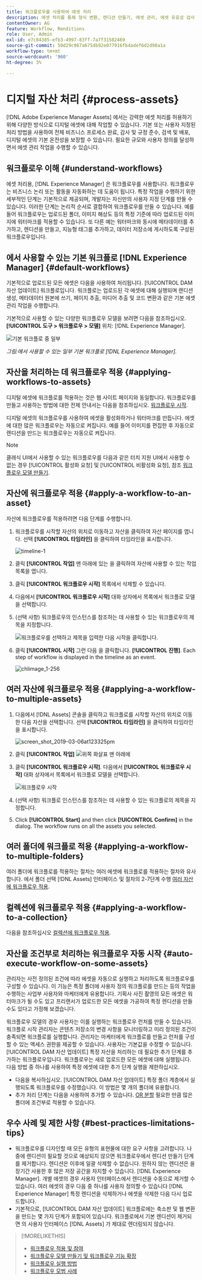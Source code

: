 ```yaml
---
title: 워크플로우를 사용하여 에셋 처리
description: 에셋 처리를 통해 형식 변환, 렌디션 만들기, 에셋 관리, 에셋 유효성 검사 및 워크플로 실행
contentOwner: AG
feature: Workflow, Renditions
role: User, Admin
exl-id: e7c84385-efb3-4997-83ff-7a7f31582469
source-git-commit: 50d29c967a675db92e077916fb4adef6d2d98a1a
workflow-type: tm+mt
source-wordcount: '960'
ht-degree: 3%

---
```


# 디지털 자산 처리 {#process-assets}

[!DNL Adobe Experience Manager Assets] 에서는 강력한 에셋 처리를 허용하기 위해 다양한 방식으로 디지털 에셋에 대해 작업할 수 있습니다. 기본 또는 사용자 지정된 처리 방법을 사용하여 전체 비즈니스 프로세스 완료, 감사 및 규정 준수, 검색 및 배포, 디지털 에셋의 기본 온전성을 보장할 수 있습니다. 필요한 규모와 사용자 정의를 달성하면서 에셋 관리 작업을 수행할 수 있습니다.

## 워크플로우 이해 {#understand-workflows}

에셋 처리용, [!DNL Experience Manager] 은 워크플로우를 사용합니다. 워크플로우는 비즈니스 논리 또는 활동을 자동화하는 데 도움이 됩니다. 특정 작업을 수행하기 위한 세부적인 단계는 기본적으로 제공되며, 개발자는 자신만의 사용자 지정 단계를 만들 수 있습니다. 이러한 단계는 논리적 순서로 결합하여 워크플로우를 만들 수 있습니다. 예를 들어 워크플로우는 업로드된 폴더, 이미지 해상도 등의 특정 기준에 따라 업로드된 이미지에 워터마크를 적용할 수 있습니다. 또 다른 예는 워터마크와 동시에 메타데이터를 추가하고, 렌디션을 만들고, 지능형 태그를 추가하고, 데이터 저장소에 게시하도록 구성된 워크플로우입니다.

## 에서 사용할 수 있는 기본 워크플로 [!DNL Experience Manager] {#default-workflows}

기본적으로 업로드된 모든 에셋은 다음을 사용하여 처리됩니다. [!UICONTROL DAM 자산 업데이트] 워크플로입니다. 워크플로는 업로드된 각 에셋에 대해 실행되며 렌디션 생성, 메타데이터 원본에 쓰기, 페이지 추출, 미디어 추출 및 코드 변환과 같은 기본 에셋 관리 작업을 수행합니다.

기본적으로 사용할 수 있는 다양한 워크플로우 모델을 보려면 다음을 참조하십시오. **[!UICONTROL 도구 > 워크플로우 > 모델]** 위치: [!DNL Experience Manager].

![기본 워크플로 중 일부](assets/aem-default-workflows.png)

*그림:에서 사용할 수 있는 일부 기본 워크플로 [!DNL Experience Manager].*

## 자산을 처리하는 데 워크플로우 적용 {#applying-workflows-to-assets}

디지털 에셋에 워크플로를 적용하는 것은 웹 사이트 페이지와 동일합니다. 워크플로우를 만들고 사용하는 방법에 대한 전체 안내서는 다음을 참조하십시오. [워크플로우 시작](/help/sites-authoring/workflows-participating.md).

디지털 에셋의 워크플로우를 사용하여 에셋을 활성화하거나 워터마크를 만듭니다. 에셋에 대한 많은 워크플로우는 자동으로 켜집니다. 예를 들어 이미지를 편집한 후 자동으로 렌디션을 만드는 워크플로우는 자동으로 켜집니다.

>[!NOTE]
>
>클래식 UI에서 사용할 수 있는 워크플로우를 다음과 같은 터치 지원 UI에서 사용할 수 없는 경우 [!UICONTROL 활성화 요청] 및 [!UICONTROL 비활성화 요청], 참조 [워크플로우 모델 만들기](/help/sites-developing/workflows-models.md#classic2touchui).

## 자산에 워크플로우 적용 {#apply-a-workflow-to-an-asset}

<!-- 
TBD: Add animated GIF for these steps instead of all these screenshots.
-->
자산에 워크플로우를 적용하려면 다음 단계를 수행합니다.

1. 워크플로우를 시작할 자산의 위치로 이동하고 자산을 클릭하여 자산 페이지를 엽니다. 선택 **[!UICONTROL 타임라인]** 을 클릭하여 타임라인을 표시합니다.

   ![timeline-1](assets/timeline.png)

1. 클릭 **[!UICONTROL 작업]** 맨 아래에 있는 을 클릭하여 자산에 사용할 수 있는 작업 목록을 엽니다.

1. 클릭 **[!UICONTROL 워크플로우 시작]** 목록에서 삭제할 수 있습니다.

1. 다음에서 **[!UICONTROL 워크플로우 시작]** 대화 상자에서 목록에서 워크플로 모델을 선택합니다.

1. (선택 사항) 워크플로우의 인스턴스를 참조하는 데 사용할 수 있는 워크플로우의 제목을 지정합니다.

   ![워크플로우를 선택하고 제목을 입력한 다음 시작을 클릭합니다.](assets/start-workflow.png)

1. 클릭 **[!UICONTROL 시작]** 그런 다음 을 클릭합니다. **[!UICONTROL 진행]**. Each step of workflow is displayed in the timeline as an event.

   ![chlimage_1-256](assets/chlimage_1-52.png)

## 여러 자산에 워크플로우 적용 {#applying-a-workflow-to-multiple-assets}

1. 다음에서 [!DNL Assets] 콘솔을 클릭하고 워크플로를 시작할 자산의 위치로 이동한 다음 자산을 선택합니다. 선택 **[!UICONTROL 타임라인]** 을 클릭하여 타임라인을 표시합니다.

   ![screen_shot_2019-03-06at123325pm](assets/chlimage_1-136.png)

1. 클릭 **[!UICONTROL 작업]** ![위쪽 화살표](assets/do-not-localize/chevron-up-icon.png) 맨 아래에
1. 클릭 **[!UICONTROL 워크플로우 시작]**. 다음에서 **[!UICONTROL 워크플로우 시작]** 대화 상자에서 목록에서 워크플로 모델을 선택합니다.

   ![워크플로우 시작](assets/start-workflow.png)

1. (선택 사항) 워크플로 인스턴스를 참조하는 데 사용할 수 있는 워크플로의 제목을 지정합니다.
1. Click **[!UICONTROL Start]** and then click **[!UICONTROL Confirm]** in the dialog. The workflow runs on all the assets you selected.

## 여러 폴더에 워크플로 적용 {#applying-a-workflow-to-multiple-folders}

여러 폴더에 워크플로를 적용하는 절차는 여러 에셋에 워크플로를 적용하는 절차와 유사합니다. 에서 폴더 선택 [!DNL Assets] 인터페이스 및 절차의 2-7단계 수행 [여러 자산에 워크플로우 적용](/help/assets/assets-workflow.md#applying-a-workflow-to-multiple-assets).

## 컬렉션에 워크플로우 적용 {#applying-a-workflow-to-a-collection}

다음을 참조하십시오 [컬렉션에 워크플로우 적용](/help/assets/manage-collections.md#running-a-workflow-on-a-collection).

## 자산을 조건부로 처리하는 워크플로우 자동 시작 {#auto-execute-workflow-on-some-assets}

관리자는 사전 정의된 조건에 따라 에셋을 자동으로 실행하고 처리하도록 워크플로우를 구성할 수 있습니다. 이 기능은 특정 폴더에 사용자 정의 워크플로를 만드는 등의 작업을 수행하는 사업부 사용자와 마케터에게 유용합니다. 기획사 사진 촬영의 모든 에셋은 워터마크가 될 수도 있고 프리랜서가 업로드한 모든 에셋을 가공하여 특정 렌디션을 만들 수도 있다고 가정해 보겠습니다.

워크플로우 모델의 경우 사용자는 이를 실행하는 워크플로우 런처를 만들 수 있습니다. 워크플로 시작 관리자는 콘텐츠 저장소의 변경 사항을 모니터링하고 미리 정의된 조건이 충족되면 워크플로를 실행합니다. 관리자는 마케터에게 워크플로를 만들고 런처를 구성할 수 있는 액세스 권한을 제공할 수 있습니다. 사용자는 기본값을 수정할 수 있습니다. [!UICONTROL DAM 자산 업데이트] 특정 자산을 처리하는 데 필요한 추가 단계를 추가하는 워크플로우입니다. 워크플로우는 새로 업로드한 모든 에셋에 대해 실행됩니다. 다음 방법 중 하나를 사용하여 특정 에셋에 대한 추가 단계 실행을 제한하십시오.

* 다음을 복사하십시오. [!UICONTROL DAM 자산 업데이트] 특정 폴더 계층에서 실행되도록 워크플로우를 수정했습니다. 이 방법은 몇 개의 폴더에 유용합니다.
* 추가 처리 단계는 다음을 사용하여 추가할 수 있습니다. [OR 분할](/help/sites-developing/workflows-step-ref.md#or-split) 필요한 만큼 많은 폴더에 조건부로 적용할 수 있습니다.

## 우수 사례 및 제한 사항 {#best-practices-limitations-tips}

* 워크플로우를 디자인할 때 모든 유형의 표현물에 대한 요구 사항을 고려합니다. 나중에 렌디션이 필요할 것으로 예상되지 않으면 워크플로우에서 렌디션 만들기 단계를 제거합니다. 렌디션은 이후에 일괄 삭제할 수 없습니다. 원하지 않는 렌디션은 을 장기간 사용한 후 많은 저장 공간을 차지할 수 있습니다. [!DNL Experience Manager]. 개별 에셋의 경우 사용자 인터페이스에서 렌디션을 수동으로 제거할 수 있습니다. 여러 에셋의 경우 다음 중 하나를 사용자 정의할 수 있습니다 [!DNL Experience Manager] 특정 렌디션을 삭제하거나 에셋을 삭제한 다음 다시 업로드합니다.
* 기본적으로, [!UICONTROL DAM 자산 업데이트] 워크플로에는 축소판 및 웹 변환을 만드는 몇 가지 단계가 포함되어 있습니다. 워크플로에서 기본 렌디션이 제거되면 의 사용자 인터페이스 [!DNL Assets] 가 제대로 렌더링되지 않습니다.

>[!MORELIKETHIS]
>
>* [워크플로우 적용 및 참여](/help/sites-authoring/workflows.md)
>* [워크플로우 모델 만들기 및 워크플로우 기능 확장](/help/sites-developing/workflows.md)
>* [워크플로우 실행 방법](/help/sites-administering/workflows-starting.md)
>* [워크플로우 모범 사례](/help/sites-developing/workflows-best-practices.md)
